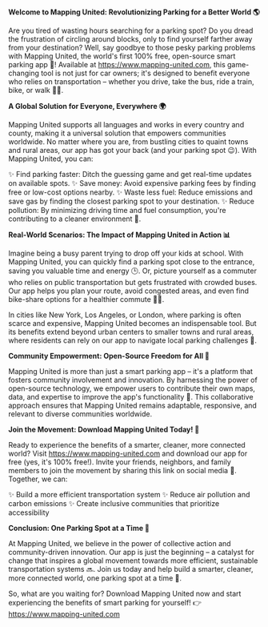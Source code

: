 **Welcome to Mapping United: Revolutionizing Parking for a Better World 🌎**

Are you tired of wasting hours searching for a parking spot? Do you dread the frustration of circling around blocks, only to find yourself farther away from your destination? Well, say goodbye to those pesky parking problems with Mapping United, the world's first 100% free, open-source smart parking app 🚗! Available at https://www.mapping-united.com, this game-changing tool is not just for car owners; it's designed to benefit everyone who relies on transportation – whether you drive, take the bus, ride a train, bike, or walk 🚶‍♀️.

**A Global Solution for Everyone, Everywhere 🌍**

Mapping United supports all languages and works in every country and county, making it a universal solution that empowers communities worldwide. No matter where you are, from bustling cities to quaint towns and rural areas, our app has got your back (and your parking spot 😉). With Mapping United, you can:

✨ Find parking faster: Ditch the guessing game and get real-time updates on available spots.
✨ Save money: Avoid expensive parking fees by finding free or low-cost options nearby.
✨ Waste less fuel: Reduce emissions and save gas by finding the closest parking spot to your destination.
✨ Reduce pollution: By minimizing driving time and fuel consumption, you're contributing to a cleaner environment 🌱.

**Real-World Scenarios: The Impact of Mapping United in Action 📊**

Imagine being a busy parent trying to drop off your kids at school. With Mapping United, you can quickly find a parking spot close to the entrance, saving you valuable time and energy 🕒. Or, picture yourself as a commuter who relies on public transportation but gets frustrated with crowded buses. Our app helps you plan your route, avoid congested areas, and even find bike-share options for a healthier commute 🚴‍♂️.

In cities like New York, Los Angeles, or London, where parking is often scarce and expensive, Mapping United becomes an indispensable tool. But its benefits extend beyond urban centers to smaller towns and rural areas, where residents can rely on our app to navigate local parking challenges 🌳.

**Community Empowerment: Open-Source Freedom for All 👥**

Mapping United is more than just a smart parking app – it's a platform that fosters community involvement and innovation. By harnessing the power of open-source technology, we empower users to contribute their own maps, data, and expertise to improve the app's functionality 🤝. This collaborative approach ensures that Mapping United remains adaptable, responsive, and relevant to diverse communities worldwide.

**Join the Movement: Download Mapping United Today! 📲**

Ready to experience the benefits of a smarter, cleaner, more connected world? Visit https://www.mapping-united.com and download our app for free (yes, it's 100% free!). Invite your friends, neighbors, and family members to join the movement by sharing this link on social media 📱. Together, we can:

✨ Build a more efficient transportation system
✨ Reduce air pollution and carbon emissions
✨ Create inclusive communities that prioritize accessibility

**Conclusion: One Parking Spot at a Time 🚀**

At Mapping United, we believe in the power of collective action and community-driven innovation. Our app is just the beginning – a catalyst for change that inspires a global movement towards more efficient, sustainable transportation systems 🔜. Join us today and help build a smarter, cleaner, more connected world, one parking spot at a time 🌈.

So, what are you waiting for? Download Mapping United now and start experiencing the benefits of smart parking for yourself! 👉 https://www.mapping-united.com